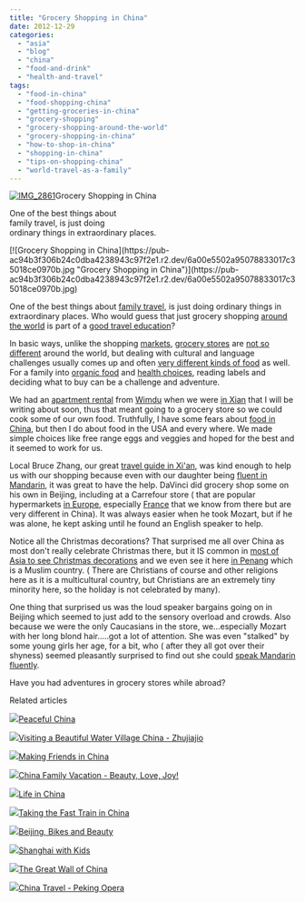 ```yaml
---
title: "Grocery Shopping in China"
date: 2012-12-29
categories: 
  - "asia"
  - "blog"
  - "china"
  - "food-and-drink"
  - "health-and-travel"
tags: 
  - "food-in-china"
  - "food-shopping-china"
  - "getting-groceries-in-china"
  - "grocery-shopping"
  - "grocery-shopping-around-the-world"
  - "grocery-shopping-in-china"
  - "how-to-shop-in-china"
  - "shopping-in-china"
  - "tips-on-shopping-china"
  - "world-travel-as-a-family"
---
```


[![IMG_2861](https://pub-ac94b3f306b24c0dba4238943c97f2e1.r2.dev/6a00e5502a95078833017ee6a513f0970d.jpg "IMG_2861")](https://pub-ac94b3f306b24c0dba4238943c97f2e1.r2.dev/6a00e5502a95078833017ee6a513f0970d.jpg)Grocery Shopping in China  
  
One of the best things about   
family travel, is just doing  
ordinary things in extraordinary places.

<!--more--> [![Grocery Shopping in China](https://pub-ac94b3f306b24c0dba4238943c97f2e1.r2.dev/6a00e5502a95078833017c35018ce0970b.jpg "Grocery Shopping in China")](https://pub-ac94b3f306b24c0dba4238943c97f2e1.r2.dev/6a00e5502a95078833017c35018ce0970b.jpg)  
  
One of the best things about [family travel](http://soultravelers3new.local/2009/04/how-to-travel-the-world-as-a-digital-nomad-family.html "family travel around the world"), is just doing ordinary things in extraordinary places. Who would guess that just grocery shopping [around the world](http://soultravelers3new.local/around-the-world-family-travel/ "around the world") is part of a [good travel education](http://soultravelers3new.local/2010/04/family-travel-homeschool-education-global-students-lifestyle-design-location-independent-4hww-around.html "education and family travel")?  
  
In basic ways, unlike the shopping [markets](http://soultravelers3new.local/2011/08/bhutan-food-markets.html "Bhutan food markets"), [grocery stores](http://soultravelers3new.local/2008/04/food-myths-real.html "grocery shopping Spain") are [not so different](http://soultravelers3new.local/2012/08/where-to-buy-organic-food-in-penang.html "organic food penang") around the world, but dealing with cultural and language challenges usually comes up and often [very different kinds of food](http://soultravelers3new.local/2009/07/food-shopping-san-sebastian-spain-unusual-markets-europe.html "very different kinds of food") as well. For a family into [organic food](http://soultravelers3new.local/2012/04/health-organic-raw-foods-and-travel.html "organic food") and [health choices](http://soultravelers3new.local/2012/06/healthy-food-and-travel.html "healthy food  and travel"), reading labels and deciding what to buy can be a challenge and adventure.  
  
We had an [apartment rental](http://soultravelers3new.local/2012/12/terracotta-army.html "apartment rental Xi'an") from [Wimdu](http://www.wimdu.com.my/ "wimdu rental apartments world wide") when we were [in Xian](http://soultravelers3new.local/2012/12/china-travel-shopping-and-markets-rtw.html "Xi'an China ") that I will be writing about soon, thus that meant going to a grocery store so we could cook some of our own food. Truthfully, I have some fears about [food in China](http://soultravelers3new.local/2012/11/food-in-china.html "food in China"), but then I do about food in the USA and every where. We made simple choices like free range eggs and veggies and hoped for the best and it seemed to work for us.  
  
Local Bruce Zhang, our great [travel guide in Xi'an](http://www.chinatravel20.com/2012/06/04/my-xian-partner-is-ready-for-your-china-travel-2-0-tours/ "best travel guide in Xi'an China"), was kind enough to help us with our shopping because even with our daughter being [fluent in Mandarin](http://soultravelers3new.local/2012/05/global-citizens-spanish-and-mandarin-immersion.html "fluent in Mandarin"), it was great to have the help. DaVinci did grocery shop some on his own in Beijing, including at a Carrefour store ( that are popular hypermarkets [in Europe](http://soultravelers3new.local/2012/02/5-best-european-family-vacations.html "Europe vacation best "), especially [France](http://soultravelers3new.local/2012/09/europe-road-trip-a-drive-through-france-provence-to-dordogne-via-photos-family-travel.html "france travel and road trip tips") that we know from there but are very different in China). It was always easier when he took Mozart, but if he was alone, he kept asking until he found an English speaker to help.  
  
Notice all the Christmas decorations? That surprised me all over China as most don't really celebrate Christmas there, but it IS common in [most of Asia to see Christmas decorations](http://www.washingtonpost.com/blogs/worldviews/wp/2012/12/24/seven-fascinating-facts-about-christmas-in-china/ "christmas decorations in China") and we even see it here [in Penang](http://soultravelers3new.local/2010/12/tropical-christmas-abroad-in-asia.html "Christmas in Penang") which is a Muslim country. ( There are Christians of course and other religions here as it is a multicultural country, but Christians are an extremely tiny minority here, so the holiday is not celebrated by many).  
  
One thing that surprised us was the loud speaker bargains going on in Beijing which seemed to just add to the sensory overload and crowds. Also because we were the only Caucasians in the store, we...especially Mozart with her long blond hair.....got a lot of attention. She was even "stalked" by some young girls her age, for a bit, who ( after they all got over their shyness) seemed pleasantly surprised to find out she could [speak Mandarin fluently](http://soultravelers3new.local/2012/06/why-learn-mandarin-in-tropical-asia-penang.html "Speak Mandarin Fluently").  
  
Have you had adventures in grocery stores while abroad?  
  
  
  
  
  
  

Related articles

[![](http://i.zemanta.com/130451803_80_80.jpg)](http://soultravelers3new.local/2012/12/peaceful-china.html)[Peaceful China](http://soultravelers3new.local/2012/12/peaceful-china.html)

[![](http://i.zemanta.com/129357793_80_80.jpg)](http://soultravelers3new.local/2012/12/visiting-a-beautiful-water-village-china-zhujiajio.html)[Visiting a Beautiful Water Village China - Zhujiajio](http://soultravelers3new.local/2012/12/visiting-a-beautiful-water-village-china-zhujiajio.html)

[![](http://i.zemanta.com/133178311_80_80.jpg)](http://soultravelers3new.local/2012/12/making-friends-in-china-.html)[Making Friends in China](http://soultravelers3new.local/2012/12/making-friends-in-china-.html)

[![](http://i.zemanta.com/132518557_80_80.jpg)](http://soultravelers3new.local/2012/12/china-family-vacation-beauty-love-joy-.html)[China Family Vacation - Beauty, Love, Joy!](http://soultravelers3new.local/2012/12/china-family-vacation-beauty-love-joy-.html)

[![](http://i.zemanta.com/127937940_80_80.jpg)](http://soultravelers3new.local/2012/11/life-in-china.html)[Life in China](http://soultravelers3new.local/2012/11/life-in-china.html)

[![](http://i.zemanta.com/131252990_80_80.jpg)](http://soultravelers3new.local/2012/12/taking-the-fast-train-in-china.html)[Taking the Fast Train in China](http://soultravelers3new.local/2012/12/taking-the-fast-train-in-china.html)

[![](http://i.zemanta.com/126517754_80_80.jpg)](http://soultravelers3new.local/2012/11/beijing-bikes-and-beauty.html)[Beijing, Bikes and Beauty](http://soultravelers3new.local/2012/11/beijing-bikes-and-beauty.html)

[![](http://i.zemanta.com/129131608_80_80.jpg)](http://soultravelers3new.local/2012/11/shanghai-with-kids.html)[Shanghai with Kids](http://soultravelers3new.local/2012/11/shanghai-with-kids.html)

[![](http://i.zemanta.com/131801621_80_80.jpg)](http://soultravelers3new.local/2012/12/the-great-wall-of-china.html)[The Great Wall of China](http://soultravelers3new.local/2012/12/the-great-wall-of-china.html)

[![](http://i.zemanta.com/132053985_80_80.jpg)](http://soultravelers3new.local/2012/12/china-travel-peking-opera.html)[China Travel - Peking Opera](http://soultravelers3new.local/2012/12/china-travel-peking-opera.html)
